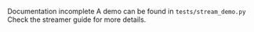 Documentation incomplete
A demo can be found in `tests/stream_demo.py`
Check the streamer guide for more details.